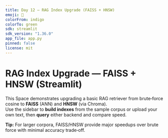 ```yaml
---
title: Day 12 — RAG Index Upgrade (FAISS + HNSW)
emoji: 🧭
colorFrom: indigo
colorTo: green
sdk: streamlit
sdk_version: "1.36.0"
app_file: app.py
pinned: false
license: mit
---
```


# RAG Index Upgrade — FAISS + HNSW (Streamlit)

This Space demonstrates upgrading a basic RAG retriever from brute‑force cosine to **FAISS** (ANN) and **HNSW** (via Chroma).  
Use the sidebar to **build indexes** from the sample corpus or upload your own text, then **query** either backend and compare speed.

**Tip:** For larger corpora, FAISS/HNSW provide major speedups over brute force with minimal accuracy trade‑off.
